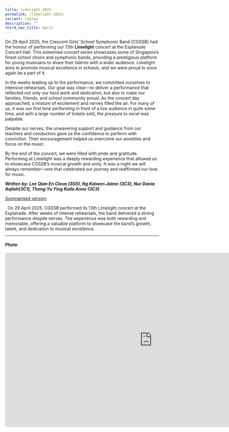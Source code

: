 ```yaml
---
title: Limelight 2025
permalink: /limelight-2025/
variant: tiptap
description: ""
third_nav_title: April
---
```

<p>On 29 April 2025, the Crescent Girls’ School Symphonic Band (CGSSB) had
the honour of performing our 13th <strong>Limelight</strong> concert at the
Esplanade Concert Hall. This esteemed concert series showcases some of
Singapore’s finest school choirs and symphonic bands, providing a prestigious
platform for young musicians to share their talents with a wider audience.
Limelight aims to promote musical excellence in schools, and we were proud
to once again be a part of it.</p>
<p>In the weeks leading up to the performance, we committed ourselves to
intensive rehearsals. Our goal was clear—to deliver a performance that
reflected not only our hard work and dedication, but also to make our families,
friends, and school community proud. As the concert day approached, a mixture
of excitement and nerves filled the air. For many of us, it was our first
time performing in front of a live audience in quite some time, and with
a large number of tickets sold, the pressure to excel was palpable.</p>
<p>Despite our nerves, the unwavering support and guidance from our teachers
and conductors gave us the confidence to perform with conviction. Their
encouragement helped us overcome our anxieties and focus on the music.</p>
<p>By the end of the concert, we were filled with pride and gratitude. Performing
at Limelight was a deeply rewarding experience that allowed us to showcase
CGSSB’s musical growth and unity. It was a night we will always remember—one
that celebrated our journey and reaffirmed our love for music.</p>
<p></p>
<p><strong><em>Written by: Lee Qian En Clova (3G5), Ng Kaiwen Jaime (3C3), Nur Dania Aqilah(3C1), Thong Yu Ying Kaila Anne (3C3)</em></strong>
</p>
<p></p>
<p></p>
<p><u>Summarised version</u>
</p>
<p>&nbsp; On 29 April 2025, CGSSB performed its 13th Limelight concert at
the Esplanade. After weeks of intense rehearsals, the band delivered a
strong performance despite nerves. The experience was both rewarding and
memorable, offering a valuable platform to showcase the band’s growth,
talent, and dedication to musical excellence.</p>
<hr>
<h4><strong><em>Photo</em></strong></h4>
<div class="iframe-wrapper">
<iframe height="569" width="960" allowfullscreen="true" frameborder="0" src="https://docs.google.com/presentation/d/e/2PACX-1vQcgE15W_XoSP1dw_RIuQNotGL4CnrcRpWIYRqIb1FeqcpY6qOgpktttGLIo71L56yMnyh9y_nMrddS/pubembed?start=true&amp;loop=true&amp;delayms=3000"></iframe>
</div>
<p></p>
<p>&nbsp;</p>
<p> 
<br>&nbsp;</p>